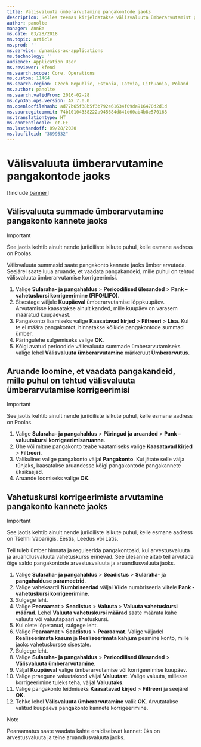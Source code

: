 ```yaml
---
title: Välisvaluuta ümberarvutamine pangakontode jaoks
description: Selles teemas kirjeldatakse välisvaluuta ümberarvutamist pangakontode jaoks.
author: panolte
manager: AnnBe
ms.date: 03/28/2018
ms.topic: article
ms.prod: ''
ms.service: dynamics-ax-applications
ms.technology: ''
audience: Application User
ms.reviewer: kfend
ms.search.scope: Core, Operations
ms.custom: 11464
ms.search.region: Czech Republic, Estonia, Latvia, Lithuania, Poland
ms.author: panolte
ms.search.validFrom: 2016-02-28
ms.dyn365.ops.version: AX 7.0.0
ms.openlocfilehash: ad77b65f38b5f3b792e61634f09da916470d2d1d
ms.sourcegitcommit: 74b10104338222a945684d841d60ab4b8e570168
ms.translationtype: HT
ms.contentlocale: et-EE
ms.lasthandoff: 09/28/2020
ms.locfileid: "3899532"
---
```

# <a name="foreign-currency-revaluation-for-bank-accounts"></a>Välisvaluuta ümberarvutamine pangakontode jaoks

[!include [banner](../includes/banner.md)]

## <a name="revalue-foreign-currency-amounts-for-bank-account-transactions"></a>Välisvaluuta summade ümberarvutamine pangakonto kannete jaoks

> [!IMPORTANT]
> See jaotis kehtib ainult nende juriidiliste isikute puhul, kelle esmane aadress on Poolas.

Välisvaluuta summasid saate pangakonto kannete jaoks ümber arvutada. Seejärel saate luua aruande, et vaadata pangakandeid, mille puhul on tehtud välisvaluuta ümberarvutamise korrigeerimisi.

1. Valige **Sularaha- ja pangahaldus** &gt; **Perioodilised ülesanded** &gt; **Pank – vahetuskursi korrigeerimine (FIFO/LIFO)**.
2. Sisestage väljale **Kuupäeval** ümberarvutamise lõppkuupäev. Arvutamisse kaasatakse ainult kanded, mille kuupäev on varasem määratud kuupäevast.
3. Pangakonto lisamiseks valige **Kaasatavad kirjed** &gt; **Filtreeri** &gt; **Lisa**. Kui te ei määra pangakontot, hinnatakse kõikide pangakontode summad ümber.
4. Päringulehe sulgemiseks valige **OK**.
5. Kõigi avatud perioodide välisvaluuta summade ümberarvutamiseks valige lehel **Välisvaluuta ümberarvutamine** märkeruut **Ümberarvutus**.

## <a name="create-a-report-to-view-bank-transactions-that-have-adjustments-for-foreign-currency-revaluations"></a>Aruande loomine, et vaadata pangakandeid, mille puhul on tehtud välisvaluuta ümberarvutamise korrigeerimisi

> [!IMPORTANT]
> See jaotis kehtib ainult nende juriidiliste isikute puhul, kelle esmane aadress on Poolas.

1. Valige **Sularaha- ja pangahaldus** &gt; **Päringud ja aruanded** &gt; **Pank – valuutakursi korrigeerimisaruanne**.
2. Ühe või mitme pangakonto teabe vaatamiseks valige **Kaasatavad kirjed** &gt; **Filtreeri**.
3. Valikuline: valige pangakonto väljal **Pangakonto**. Kui jätate selle välja tühjaks, kaasatakse aruandesse kõigi pangakontode pangakannete üksikasjad.
4. Aruande loomiseks valige **OK**. 

## <a name="calculate-exchange-rate-adjustments-for-bank-account-transactions"></a>Vahetuskursi korrigeerimiste arvutamine pangakonto kannete jaoks

> [!IMPORTANT]
> See jaotis kehtib ainult nende juriidiliste isikute puhul, kelle esmane aadress on Tšehhi Vabariigis, Eestis, Leedus või Lätis.

Teil tuleb ümber hinnata ja reguleerida pangakontosid, kui arvestusvaluuta ja aruandlusvaluuta vahetuskurss erinevad. See ülesanne aitab teil arvutada õige saldo pangakontode arvestusvaluuta ja aruandlusvaluuta jaoks.

1. Valige **Sularaha- ja pangahaldus** &gt; **Seadistus** &gt; **Sularaha- ja pangahalduse parameetrid**.
2. Valige vahekaardi **Numbriseeriad** väljal **Viide** numbriseeria viitele **Pank - vahetuskursi korrigeerimine**.
3. Sulgege leht.
4. Valige **Pearaamat** &gt; **Seadistus** &gt; **Valuuta** &gt; **Valuuta vahetuskursi määrad**. Lehel **Valuuta vahetuskursi määrad** saate määrata kahe valuuta või valuutapaari vahetuskursi.
5. Kui olete lõpetanud, sulgege leht.
6. Valige **Pearaamat** &gt; **Seadistus** &gt; **Pearaamat**. Valige väljadel **Realiseerimata kasum** ja **Realiseerimata kahjum** peamine konto, mille jaoks vahetuskursse sisestate.
7. Sulgege leht.
8. Valige **Sularaha- ja pangahaldus** &gt; **Perioodilised ülesanded** &gt; **Välisvaluuta ümberarvutamine**.
9. Väljal **Kuupäeval** valige ümberarvutamise või korrigeerimise kuupäev.
10. Valige praegune valuutakood väljal **Valuutast**. Valige valuuta, millesse korrigeerimine tuleks teha, väljal **Valuutaks**.
11. Valige pangakonto leidmiseks **Kaasatavad kirjed** &gt; **Filtreeri** ja seejärel **OK**.
12. Tehke lehel **Välisvaluuta ümberarvutamine** valik **OK**. Arvutatakse valitud kuupäeva pangakonto kannete korrigeerimine.

> [!NOTE]
> Pearaamatus saate vaadata kahte eraldiseisvat kannet: üks on arvestusvaluuta ja teine aruandlusvaluuta jaoks.
